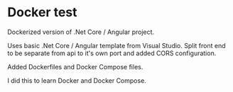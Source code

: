 # Docker test
Dockerized version of .Net Core / Angular project.

Uses basic .Net Core / Angular template from Visual Studio.
Split front end to be separate from api to it's own port and added CORS configuration.

Added Dockerfiles and Docker Compose files.

I did this to learn Docker and Docker Compose.
